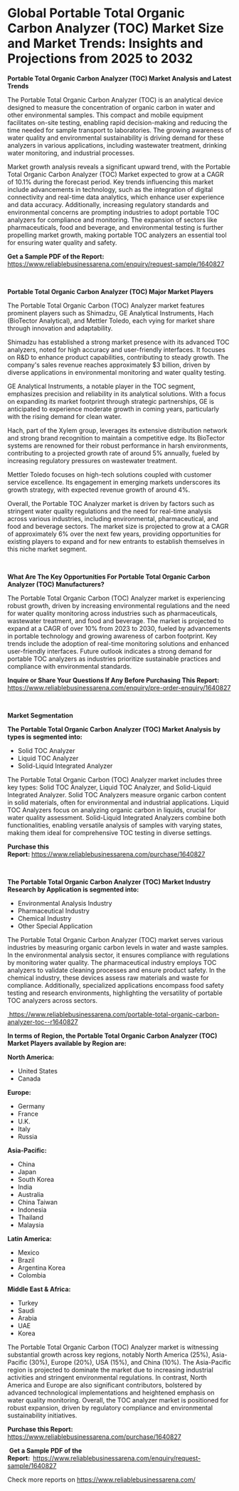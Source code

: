 <p><h1>Global Portable Total Organic Carbon Analyzer (TOC) Market Size and Market Trends: Insights and Projections from 2025 to 2032</h1></p><p><strong>Portable Total Organic Carbon Analyzer (TOC) Market Analysis and Latest Trends</strong></p>
<p><p>The Portable Total Organic Carbon Analyzer (TOC) is an analytical device designed to measure the concentration of organic carbon in water and other environmental samples. This compact and mobile equipment facilitates on-site testing, enabling rapid decision-making and reducing the time needed for sample transport to laboratories. The growing awareness of water quality and environmental sustainability is driving demand for these analyzers in various applications, including wastewater treatment, drinking water monitoring, and industrial processes.</p><p>Market growth analysis reveals a significant upward trend, with the Portable Total Organic Carbon Analyzer (TOC) Market expected to grow at a CAGR of 10.1% during the forecast period. Key trends influencing this market include advancements in technology, such as the integration of digital connectivity and real-time data analytics, which enhance user experience and data accuracy. Additionally, increasing regulatory standards and environmental concerns are prompting industries to adopt portable TOC analyzers for compliance and monitoring. The expansion of sectors like pharmaceuticals, food and beverage, and environmental testing is further propelling market growth, making portable TOC analyzers an essential tool for ensuring water quality and safety.</p></p>
<p><strong>Get a Sample PDF of the Report:&nbsp;</strong> <a href="https://www.reliablebusinessarena.com/enquiry/request-sample/1640827?utm_campaign=2146&utm_medium=2&utm_source=Github&utm_content=ia&utm_term=23032025&utm_id=portable-total-organic-carbon-analyzer-toc">https://www.reliablebusinessarena.com/enquiry/request-sample/1640827</a></p>
<p>&nbsp;</p>
<p><strong>Portable Total Organic Carbon Analyzer (TOC) Major Market Players</strong></p>
<p><p>The Portable Total Organic Carbon (TOC) Analyzer market features prominent players such as Shimadzu, GE Analytical Instruments, Hach (BioTector Analytical), and Mettler Toledo, each vying for market share through innovation and adaptability. </p><p>Shimadzu has established a strong market presence with its advanced TOC analyzers, noted for high accuracy and user-friendly interfaces. It focuses on R&D to enhance product capabilities, contributing to steady growth. The company's sales revenue reaches approximately $3 billion, driven by diverse applications in environmental monitoring and water quality testing.</p><p>GE Analytical Instruments, a notable player in the TOC segment, emphasizes precision and reliability in its analytical solutions. With a focus on expanding its market footprint through strategic partnerships, GE is anticipated to experience moderate growth in coming years, particularly with the rising demand for clean water.</p><p>Hach, part of the Xylem group, leverages its extensive distribution network and strong brand recognition to maintain a competitive edge. Its BioTector systems are renowned for their robust performance in harsh environments, contributing to a projected growth rate of around 5% annually, fueled by increasing regulatory pressures on wastewater treatment.</p><p>Mettler Toledo focuses on high-tech solutions coupled with customer service excellence. Its engagement in emerging markets underscores its growth strategy, with expected revenue growth of around 4%.</p><p>Overall, the Portable TOC Analyzer market is driven by factors such as stringent water quality regulations and the need for real-time analysis across various industries, including environmental, pharmaceutical, and food and beverage sectors. The market size is projected to grow at a CAGR of approximately 6% over the next few years, providing opportunities for existing players to expand and for new entrants to establish themselves in this niche market segment.</p></p>
<p>&nbsp;</p>
<p><strong>What Are The Key Opportunities For Portable Total Organic Carbon Analyzer (TOC) Manufacturers?</strong></p>
<p><p>The Portable Total Organic Carbon (TOC) Analyzer market is experiencing robust growth, driven by increasing environmental regulations and the need for water quality monitoring across industries such as pharmaceuticals, wastewater treatment, and food and beverage. The market is projected to expand at a CAGR of over 10% from 2023 to 2030, fueled by advancements in portable technology and growing awareness of carbon footprint. Key trends include the adoption of real-time monitoring solutions and enhanced user-friendly interfaces. Future outlook indicates a strong demand for portable TOC analyzers as industries prioritize sustainable practices and compliance with environmental standards.</p></p>
<p><strong>Inquire or Share Your Questions If Any Before Purchasing This Report:</strong> <a href="https://www.reliablebusinessarena.com/enquiry/pre-order-enquiry/1640827?utm_campaign=2146&utm_medium=2&utm_source=Github&utm_content=ia&utm_term=23032025&utm_id=portable-total-organic-carbon-analyzer-toc">https://www.reliablebusinessarena.com/enquiry/pre-order-enquiry/1640827</a></p>
<p>&nbsp;</p>
<p><strong>Market Segmentation</strong></p>
<p><strong>The Portable Total Organic Carbon Analyzer (TOC) Market Analysis by types is segmented into:</strong></p>
<p><ul><li>Solid TOC Analyzer</li><li>Liquid TOC Analyzer</li><li>Solid-Liquid Integrated Analyzer</li></ul></p>
<p><p>The Portable Total Organic Carbon (TOC) Analyzer market includes three key types: Solid TOC Analyzer, Liquid TOC Analyzer, and Solid-Liquid Integrated Analyzer. Solid TOC Analyzers measure organic carbon content in solid materials, often for environmental and industrial applications. Liquid TOC Analyzers focus on analyzing organic carbon in liquids, crucial for water quality assessment. Solid-Liquid Integrated Analyzers combine both functionalities, enabling versatile analysis of samples with varying states, making them ideal for comprehensive TOC testing in diverse settings.</p></p>
<p><strong>Purchase this Report:&nbsp;</strong><a href="https://www.reliablebusinessarena.com/purchase/1640827?utm_campaign=2146&utm_medium=2&utm_source=Github&utm_content=ia&utm_term=23032025&utm_id=portable-total-organic-carbon-analyzer-toc">https://www.reliablebusinessarena.com/purchase/1640827</a></p>
<p>&nbsp;</p>
<p><strong>The Portable Total Organic Carbon Analyzer (TOC) Market Industry Research by Application is segmented into:</strong></p>
<p><ul><li>Environmental Analysis Industry</li><li>Pharmaceutical Industry</li><li>Chemical Industry</li><li>Other Special Application</li></ul></p>
<p><p>The Portable Total Organic Carbon Analyzer (TOC) market serves various industries by measuring organic carbon levels in water and waste samples. In the environmental analysis sector, it ensures compliance with regulations by monitoring water quality. The pharmaceutical industry employs TOC analyzers to validate cleaning processes and ensure product safety. In the chemical industry, these devices assess raw materials and waste for compliance. Additionally, specialized applications encompass food safety testing and research environments, highlighting the versatility of portable TOC analyzers across sectors.</p></p>
<p><a href="https://www.reliablebusinessarena.com/portable-total-organic-carbon-analyzer-toc--r1640827?utm_campaign=2146&utm_medium=2&utm_source=Github&utm_content=ia&utm_term=23032025&utm_id=portable-total-organic-carbon-analyzer-toc">&nbsp;https://www.reliablebusinessarena.com/portable-total-organic-carbon-analyzer-toc--r1640827</a></p>
<p><strong>In terms of Region, the Portable Total Organic Carbon Analyzer (TOC) Market Players available by Region are:</strong></p>
<p>
    <p> <strong> North America: </strong>
        <ul>
            <li>United States</li>
            <li>Canada</li>
        </ul>
        </p> 
    <p> <strong> Europe: </strong>
        <ul>
            <li>Germany</li>
            <li>France</li>
            <li>U.K.</li>
            <li>Italy</li>
            <li>Russia</li>
        </ul>
        </p> 
    <p> <strong> Asia-Pacific: </strong>
        <ul>
            <li>China</li>
            <li>Japan</li>
            <li>South Korea</li>
            <li>India</li>
            <li>Australia</li>
            <li>China Taiwan</li>
            <li>Indonesia</li>
            <li>Thailand</li>
            <li>Malaysia</li>
        </ul>
        </p> 
    <p> <strong> Latin America: </strong>
        <ul>
            <li>Mexico</li>
            <li>Brazil</li>
            <li>Argentina Korea</li>
            <li>Colombia</li>
        </ul>
        </p> 
    <p> <strong> Middle East & Africa: </strong>
        <ul>
            <li>Turkey</li>
            <li>Saudi</li>
            <li>Arabia</li>
            <li>UAE</li>
            <li>Korea</li>
        </ul>
    </p>
    </p>
<p><p>The Portable Total Organic Carbon (TOC) Analyzer market is witnessing substantial growth across key regions, notably North America (25%), Asia-Pacific (30%), Europe (20%), USA (15%), and China (10%). The Asia-Pacific region is projected to dominate the market due to increasing industrial activities and stringent environmental regulations. In contrast, North America and Europe are also significant contributors, bolstered by advanced technological implementations and heightened emphasis on water quality monitoring. Overall, the TOC analyzer market is positioned for robust expansion, driven by regulatory compliance and environmental sustainability initiatives.</p></p>
<p><strong>Purchase this Report: </strong><a href="https://www.reliablebusinessarena.com/purchase/1640827?utm_campaign=2146&utm_medium=2&utm_source=Github&utm_content=ia&utm_term=23032025&utm_id=portable-total-organic-carbon-analyzer-toc">https://www.reliablebusinessarena.com/purchase/1640827</a></p>
<p>&nbsp;<strong>Get a Sample PDF of the Report:&nbsp;&nbsp;</strong><a href="https://www.reliablebusinessarena.com/enquiry/request-sample/1640827?utm_campaign=2146&utm_medium=2&utm_source=Github&utm_content=ia&utm_term=23032025&utm_id=portable-total-organic-carbon-analyzer-toc">https://www.reliablebusinessarena.com/enquiry/request-sample/1640827</a></p>
<p><strong></strong></p>
<p>Check more reports on <a href="https://www.reliablebusinessarena.com/?utm_campaign=2146&utm_medium=2&utm_source=Github&utm_content=ia&utm_term=23032025&utm_id=portable-total-organic-carbon-analyzer-toc">https://www.reliablebusinessarena.com/</a></p>